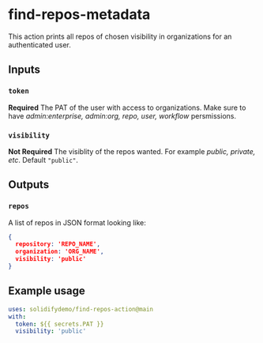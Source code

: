 # find-repos-metadata

This action prints all repos of chosen visibility in organizations for an authenticated user. 

## Inputs

### `token`

**Required** The PAT of the user with access to organizations. Make sure to have *admin:enterprise, admin:org, repo, user, workflow* persmissions. 

### `visibility`

**Not Required** The visiblity of the repos wanted. For example *public, private, etc*. Default `"public"`.

## Outputs

### `repos`

A list of repos in JSON format looking like: 
```json
{
  repository: 'REPO_NAME',
  organization: 'ORG_NAME',
  visibility: 'public'
}
```

## Example usage

```yaml
uses: solidifydemo/find-repos-action@main
with:
  token: ${{ secrets.PAT }}
  visibility: 'public'
```
